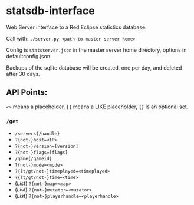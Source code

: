# statsdb-interface
Web Server interface to a Red Eclipse statistics database.

Call with: `./server.py <path to master server home>`

Config is `statsserver.json` in the master server home directory, options in defaultconfig.json

Backups of the sqlite database will be created, one per day, and deleted after 30 days.

## API Points:

`<>` means a placeholder, `[]` means a LIKE placeholder, `{}` is an optional set.

### `/get`
* `/servers{/handle}`
 * `?{not-}host=<IP>`
 * `?{not-}version=[version]`
 * `?{not-}flags=[flags]`
* `/game{/gameid}`
 * `?{not-}mode=<mode>`
 * `?{lt/gt/not-}timeplayed=<timeplayed>`
 * `?{lt/gt/not-}time=<time>`
 * (*List*) `?{not-}map=<map>`
 * (*List*) `?{not-}mutator=<mutator>`
 * (*List*) `?{not-}playerhandle=<playerhandle>`

